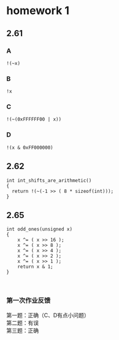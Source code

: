# homework 1 
## 2.61
### A
    !(~x)
### B
    !x
### C
    !(~(0xFFFFFF00 | x))
### D
    !(x & 0xFF000000)
## 2.62
    int int_shifts_are_arithmetic()
    {
      return !(~(-1 >> ( 8 * sizeof(int)));
    }
## 2.65
    int odd_ones(unsigned x)
    {
        x ^= ( x >> 16 );
        x ^= ( x >> 8 );
        x ^= ( x >> 4 );
        x ^= ( x >> 2 );
        x ^= ( x >> 1 );
        return x & 1;
    }
    
### 第一次作业反馈

第一题：正确（C、D有点小问题）  
第二题：有误  
第三题：正确  
